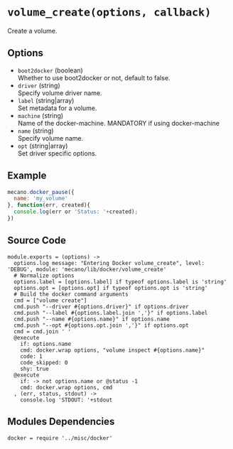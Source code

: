 
# `volume_create(options, callback)`

Create a volume. 

## Options

*   `boot2docker` (boolean)   
    Whether to use boot2docker or not, default to false.   
*   `driver` (string)   
    Specify volume driver name.   
*   `label` (string|array)   
    Set metadata for a volume.   
*   `machine` (string)   
    Name of the docker-machine. MANDATORY if using docker-machine   
*   `name` (string)   
    Specify volume name.   
*   `opt` (string|array)   
    Set driver specific options.

## Example

```javascript
mecano.docker_pause({
  name: 'my_volume'
}, function(err, created){
  console.log(err or 'Status: '+created);
})
```

## Source Code

    module.exports = (options) ->
      options.log message: "Entering Docker volume_create", level: 'DEBUG', module: 'mecano/lib/docker/volume_create'
      # Normalize options
      options.label = [options.label] if typeof options.label is 'string'
      options.opt = [options.opt] if typeof options.opt is 'string'
      # Build the docker command arguments
      cmd = ["volume create"]
      cmd.push "--driver #{options.driver}" if options.driver
      cmd.push "--label #{options.label.join ','}" if options.label
      cmd.push "--name #{options.name}" if options.name
      cmd.push "--opt #{options.opt.join ','}" if options.opt
      cmd = cmd.join ' '
      @execute
        if: options.name
        cmd: docker.wrap options, "volume inspect #{options.name}"
        code: 1
        code_skipped: 0
        shy: true
      @execute
        if: -> not options.name or @status -1
        cmd: docker.wrap options, cmd
      , (err, status, stdout) ->
        console.log 'STDOUT: '+stdout

## Modules Dependencies

    docker = require '../misc/docker'
